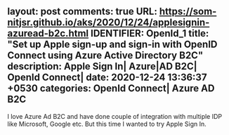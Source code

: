 layout: post
comments: true
URL: https://som-nitjsr.github.io/aks/2020/12/24/applesignin-azuread-b2c.html 
IDENTIFIER: OpenId_1 
title:  "Set up Apple sign-up and sign-in with OpenID Connect using Azure Active Directory B2C"
description: Apple Sign In| Azure|AD B2C| OpenId Connect| 
date:   2020-12-24 13:36:37 +0530
categories: OpenId Connect| Azure AD B2C
---
I love Azure Ad B2C and have done couple of integration with multiple IDP like Microsoft, Google etc. But this time I wanted to try Apple Sign In.   